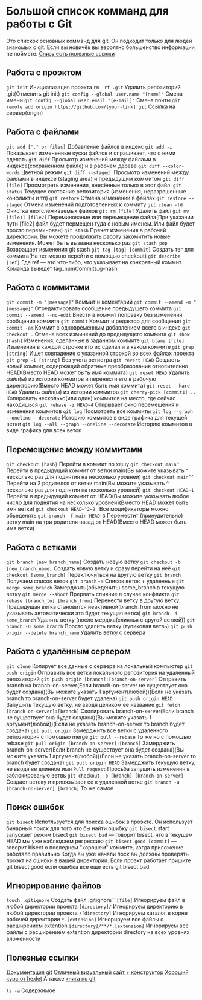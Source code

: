 # Большой список комманд для работы с **Git**


Это спискок основных комманд для git. Он подходит только для людей знакомых с git. Если вы новичёк вы вероятно большенство информации не поймете. [Снизу есть полезные ссылки](#полезные-ссылки)


## Работа с проэктом
`git init` Инициализация проэкта
`rm -rf .git` Удалить репозиторий .git(Отменить git init)
`git config --global user.name "[name]"` Смена имени
`git config --global user.email "[e-mail]"` Смена почты
`git remote add origin https://github.com/[your-link].git` Ссылка на сервер(origin)


## Работа с файлами
`git add ["." or files]` Добавление файлов в индекс
`git add -i` Показывает измененные куски файлов и спрашивает, что с ними сделать
`git diff` Просмотр изменений между файлами в индексе(сохраненном файле) и в рабочем дереве
`git diff --color-words` Цветной режим
`git diff --staged ` Просмотр изменений между файлами в индексе (staging area) и предыдущим коммитом
`git diff [file]` Просмотреть изменения, внесённые только в этот файл.
`git status` Текущее состояние репозитория (изменения, неразрешенные конфликты и тп)
`git restore` Отмена изменений в файлах
`git restore --staged` Отмена изменений подготовленных к коммиту
`git clean -fd` Очистка неотслеживаемых файлов
`git rm [file]` Удалить файл
`git mv [file1] [file2]` Переминование или перемещение файла(При указании пути [file2] файл будет пермещен туда с новым именем. Или файл будет просто переминован)
`git stash` Прячет изменения в рабочей директории. Вы можете продолжить работу закомитить новые изменения. Может быть вызвана несколько раз
`git stash pop` Возвращает изменения git stash
`git tag [tag] [commit]` Создать тег для коммита(На тег можно перейти с помощью checkout)
`git describe [ref]` Где ref — это что-либо, что указывает на конкретный коммит. Команда выведет tag_numCommits_g-hash


## Работа с коммитами
`git commit -m "[message]"` Коммит и коментарий
`git commit --amend -m "[message]"` Отредактировать сообщение предыдущего коммита
`git commit --amend --no-edit` Внести в коммит поправку без изменения сообщения коммита
`git commit` Коммит и редактор для сообщения
`git commit -am` Коммит с одновременным добавлением всего в индекс
`git checkout .` Отмена всех изминений до предыдущего коммита
`git show [hash]` Изменения, сделанные в заданном коммите
`git blame [file]` Изменения в каждой строчке кто их сделал и в каком коммите
`git grep [string]` Ищет совпадение с указанной строкой во всех файлах проекта
`git grep -i [string]` Без учета регистра
`git revert HEAD` Создасть новый коммит, содержащий обратные преобразования относительно HEAD(Вместо HEAD может быть имя коммита)
`git reset HEAD` Удалить файл(ы) из истории коммитов и перенести его в рабочую директорию(Вместо HEAD может быть имя коммита)
`git reset --hard HEAD` Удалить файл(ы) из истории коммитов
`git cherry-pick [commit1]...` Копировать несколько(или один) коммитов на место, где сейчас находишься
`git rebase -i HEAD~4` Открывает окно перемещения и изменения коммитов
`git log` Посмотреть все коммиты
`git log --graph --oneline --decorate` Историю коммитов в виде графика для текущей ветки
`git log --all --graph --oneline --decorate` Историю коммитов в виде графика для всех веток


## Перемещение между коммитами
`git checkout [hash]` Перейти в коммит по хешу
`git checkout main^` Перейти в предыдущий коммит от ветки main(Вы можите указывать ^ несколько раз для поднятия на несколько уровней)
`git checkout main^^` Перейти на 2 родителся от ветки main(Вы можите указывать ^ несколько раз для поднятия на несколько уровней)
`git checkout HEAD~1` Перейти в предыдущий коммит от HEAD(Вы можите указывать любое число для поднятия на несколько уровней)(Вместо HEAD может быть имя ветки)
`git checkout HEAD~^2~2 ` Все модификаторы можно обьеденять
`git branch -f main HEAD~3` Переместит (принудительно) ветку main на три родителя назад от HEAD(Вместо HEAD может быть имя ветки)



## Работа с ветками
`git branch [new_branch_name]` Создать новую ветку
`git checkout -b [new_branch_name]` Создать новую ветку и сразу перейти на неё
`git checkout [some_branch]` Переключиться на другую ветку
`git branch` Получаем список веток
`git branch` -a Список веток + удаленные
`git merge some_branch` Замерджить(обьеденить) some_branch в текущую ветку
`git merge --abort` Прервать слияние в случае конфликта
`git rebase [branch_to] [branch_from]` Перенести ветку в другую ветку. Предыдущая ветка становится неактивной(branch_from можно не указывать автоматически это будет текущая ветка)
`git branch -d some_branch` Удалить ветку (после мерджа(слиянья с другой веткой))
`git branch -D some_branch` Просто удалить ветку (тупиковая ветвь)
`git push origin --delete branch_name` Удалить ветку с сервера


## Работа с удалённым сервером
`git clone` Копирует все данные с сервера на локальный компьютер
`git push origin` Отправить все ветки локального репозитория на удаленный репозиторий 
`git push origin [branch]:[branch-on-server]` Отправить branch на branch-on-server(Если branch-on-server не существует она будет создана)(Вы можите указать 1 аргумент(любой))(Если не указать branch то branch-on-server будет удалена)
`git push origin HEAD` Запушить текущую ветку, не вводя целиком ее название
`git fetch [branch-on-server]:[branch]` Скопировать branch-on-server(Если branch не существует она будет создана)(Вы можите указать 1 аргумент(любой))(Если не указать branch-on-server то branch будет создана)
`git pull origin` Замерджить все ветки с удаленного репозитория с помощью merge
`git pull --rebase` То же но с помощью rebase
`git pull origin [branch-on-server]:[branch]` Замерджить branch-on-server(Если branch не существует она будет создана)(Вы можите указать 1 аргумент(любой))(Если не указать branch-on-server то branch будет создана)
`git pull origin HEAD` Замерджить текущую ветку, не вводя ее длинное имя
`Pull request` Просьба запушить изменения в заблокированую ветвь
`git checkout -b [branch] [branch-on-server]` Создает ветеку и привязывает ее к удаленной ветке
`git branch -u [branch-on-server] [branch]` То же самое


## Поиск ошибок
`git bisect` Испотльзуется для поиска ошибок в проэкте. Он использует бинарный поиск для того что бы найти ошибку
`git bisect` start запускает режим bisect
`git bisect bad` — говорит bisect, что в текущем HEAD мы уже наблюдаем регрессию
`git bisect good [commit]` — говорит bisect о последнем "хорошем" коммите, когда приложение работало правильно
Когда вы уже начали поск вы должны проверять проэкт на ошибки в вашей директории. Если проэкт работает пришите git bisect good если  ошибка все еще есть git bisect bad


## Игнорирование файлов
`touch .gitignore` Создать файл .gitignore``
`[file]` Игнорируем файл в любой директории проекта
`[directory]/` Игнорируем директорию в любой директории проекта
`/[directory]` Игнорируем каталог в корне рабочей директории
`*.[extension]` Игнорируем все файлы с расширением extention
`[directory]/**/*.[extension]` Игнорируем все файлы с расширением extention директории directory на всех уровнях вложенности


## Полезные ссылки
[Документация git](https://git-scm.com/book/ru/v2/%D0%9F%D1%80%D0%B8%D0%BB%D0%BE%D0%B6%D0%B5%D0%BD%D0%B8%D0%B5-C%3A-%D0%9A%D0%BE%D0%BC%D0%B0%D0%BD%D0%B4%D1%8B-Git-%D0%9E%D1%81%D0%BD%D0%BE%D0%B2%D0%BD%D1%8B%D0%B5-%D0%BA%D0%BE%D0%BC%D0%B0%D0%BD%D0%B4%D1%8B)
[Отличный визуальный сайт + конструктор](https://learngitbranching.js.org/?locale=ru_RU)
[Хороший курс от hexlet](https://ru.hexlet.io/courses/intro_to_git/lessons/open-source/theory_unit)
А также [книга по git](https://git-scm.com/book/ru/v2)


`ls -a` Содержимое

